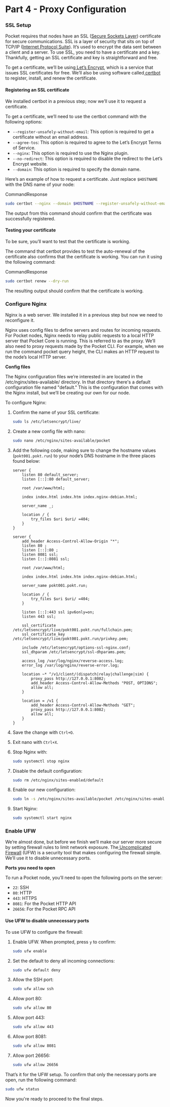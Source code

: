 # Part 4 - Proxy Configuration

### SSL Setup <a href="#setup-ssl" id="setup-ssl"></a>

Pocket requires that nodes have an SSL ([Secure Sockets Layer](https://www.cloudflare.com/learning/ssl/what-is-ssl/)) certificate for secure communications. SSL is a layer of security that sits on top of TCP/IP ([Internet Protocol Suite](https://en.wikipedia.org/wiki/Internet\_protocol\_suite)). It’s used to encrypt the data sent between a client and a server. To use SSL, you need to have a certificate and a key. Thankfully, getting an SSL certificate and key is straightforward and free.

To get a certificate, we’ll be using[ Let’s Encrypt](https://letsencrypt.org/), which is a service that issues SSL certificates for free. We’ll also be using software called[ certbot](https://certbot.eff.org/) to register, install, and renew the certificate.

#### Registering an SSL certificate <a href="#registering-an-ssl-certificate" id="registering-an-ssl-certificate"></a>

We installed certbot in a previous step; now we’ll use it to request a certificate.

To get a certificate, we’ll need to use the certbot command with the following options:

* `--register-unsafely-without-email`: This option is required to get a certificate without an email address.
* `--agree-tos`: This option is required to agree to the Let’s Encrypt Terms of Service.
* `--nginx`: This option is required to use the Nginx plugin.
* `--no-redirect`: This option is required to disable the redirect to the Let’s Encrypt website.
* `--domain`: This option is required to specify the domain name.

Here’s an example of how to request a certificate. Just replace `$HOSTNAME` with the DNS name of your node:

CommandResponse

```bash
sudo certbot --nginx --domain $HOSTNAME --register-unsafely-without-email --no-redirect --agree-tos
```

The output from this command should confirm that the certificate was successfully registered.

#### Testing your certificate <a href="#testing-your-certificate" id="testing-your-certificate"></a>

To be sure, you’ll want to test that the certificate is working.

The command that certbot provides to test the auto-renewal of the certificate also confirms that the certificate is working. You can run it using the following command:

CommandResponse

```bash
sudo certbot renew --dry-run
```

The resulting output should confirm that the certificate is working.

### Configure Nginx <a href="#configure-nginx" id="configure-nginx"></a>

Nginx is a web server. We installed it in a previous step but now we need to reconfigure it.

Nginx uses config files to define servers and routes for incoming requests. For Pocket nodes, Nginx needs to relay public requests to a local HTTP server that Pocket Core is running. This is referred to as the proxy. We’ll also need to proxy requests made by the Pocket CLI. For example, when we run the command pocket query height, the CLI makes an HTTP request to the node’s local HTTP server.

**Config files**

The Nginx configuration files we’re interested in are located in the /etc/nginx/sites-available/ directory. In that directory there's a default configuration file named "default." This is the configuration that comes with the Nginx install, but we’ll be creating our own for our node.

To configure Nginx:

1.  Confirm the name of your SSL certificate:

    ```bash
    sudo ls /etc/letsencrypt/live/
    ```
2.  Create a new config file with nano:

    ```bash
    sudo nano /etc/nginx/sites-available/pocket
    ```
3.  Add the following code, making sure to change the hostname values (`pokt001.pokt.run`) to your node’s DNS hostname in the three places found below:

    ```
    server {
        listen 80 default_server;
        listen [::]:80 default_server;

        root /var/www/html;

        index index.html index.htm index.nginx-debian.html;

        server_name _;

        location / {
            try_files $uri $uri/ =404;
        }
    }

    server {
        add_header Access-Control-Allow-Origin "*";
        listen 80 ;
        listen [::]:80 ;
        listen 8081 ssl;
        listen [::]:8081 ssl;

        root /var/www/html;

        index index.html index.htm index.nginx-debian.html;

        server_name pokt001.pokt.run;

        location / {
            try_files $uri $uri/ =404;
        }

        listen [::]:443 ssl ipv6only=on;
        listen 443 ssl;

        ssl_certificate /etc/letsencrypt/live/pokt001.pokt.run/fullchain.pem;
        ssl_certificate_key /etc/letsencrypt/live/pokt001.pokt.run/privkey.pem;

        include /etc/letsencrypt/options-ssl-nginx.conf;
        ssl_dhparam /etc/letsencrypt/ssl-dhparams.pem;

        access_log /var/log/nginx/reverse-access.log;
        error_log /var/log/nginx/reverse-error.log;

        location ~* ^/v1/client/(dispatch|relay|challenge|sim) {
            proxy_pass http://127.0.0.1:8082;
            add_header Access-Control-Allow-Methods "POST, OPTIONS";
            allow all;
        }

        location = /v1 {
            add_header Access-Control-Allow-Methods "GET";
            proxy_pass http://127.0.0.1:8082;
            allow all;
        }
    }
    ```
4. Save the change with `Ctrl+O`.
5. Exit nano with `Ctrl+X`.
6.  Stop Nginx with:

    ```bash
    sudo systemctl stop nginx
    ```
7.  Disable the default configuration:

    ```bash
    sudo rm /etc/nginx/sites-enabled/default
    ```
8.  Enable our new configuration:

    ```bash
    sudo ln -s /etc/nginx/sites-available/pocket /etc/nginx/sites-enabled/pocket
    ```
9.  Start Nginx:

    ```bash
    sudo systemctl start nginx
    ```

### Enable UFW <a href="#enable-ufw" id="enable-ufw"></a>

We’re almost done, but before we finish we’ll make our server more secure by setting firewall rules to limit network exposure. The[ Uncomplicated Firewall](https://wiki.ubuntu.com/UncomplicatedFirewall) (UFW) is a security tool that makes configuring the firewall simple. We’ll use it to disable unnecessary ports.

**Ports you need to open**

To run  a Pocket node, you’ll need to open the following ports on the server:&#x20;

* `22`: SSH
* `80`: HTTP
* `443`: HTTPS
* `8081`: For the Pocket HTTP API
* `26656`: For the Pocket RPC API

#### Use UFW to disable unnecessary ports <a href="#use-ufw-to-disable-unnecessary-ports" id="use-ufw-to-disable-unnecessary-ports"></a>

To use UFW to configure the firewall:

1.  Enable UFW. When prompted, press `y` to confirm:

    ```bash
    sudo ufw enable
    ```
2.  Set the default to deny all incoming connections:

    ```bash
    sudo ufw default deny
    ```
3.  Allow the SSH port:

    ```bash
    sudo ufw allow ssh
    ```
4.  Allow port 80:

    ```bash
    sudo ufw allow 80
    ```
5.  Allow port 443:

    ```bash
    sudo ufw allow 443
    ```
6.  Allow port 8081:

    ```bash
    sudo ufw allow 8081
    ```
7.  Allow port 26656:

    ```bash
    sudo ufw allow 26656
    ```

That’s it for the UFW setup. To confirm that only the necessary ports are open, run the following command:

```bash
sudo ufw status
```

Now you're ready to proceed to the final steps.
